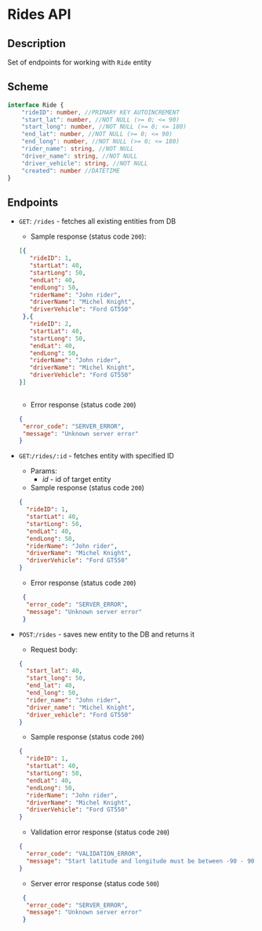 # Rides API

## Description
Set of endpoints for working with `Ride` entity

## Scheme

```typescript
interface Ride {
    "rideID": number, //PRIMARY KEY AUTOINCREMENT
    "start_lat": number, //NOT NULL (>= 0; <= 90)
    "start_long": number, //NOT NULL (>= 0; <= 180)
    "end_lat": number, //NOT NULL (>= 0; <= 90)
    "end_long": number, //NOT NULL (>= 0; <= 180)
    "rider_name": string, //NOT NULL
    "driver_name": string, //NOT NULL
    "driver_vehicle": string, //NOT NULL
    "created": number //DATETIME
}
```

## Endpoints

- `GET`: `/rides` - fetches all existing entities from DB

    - Sample response (status code `200`):
   ```json
   [{
      "rideID": 1,
      "startLat": 40,
      "startLong": 50,
      "endLat": 40,
      "endLong": 50,
      "riderName": "John rider",
      "driverName": "Michel Knight",
      "driverVehicle": "Ford GT550"   
    },{
      "rideID": 2,
      "startLat": 40,
      "startLong": 50,
      "endLat": 40,
      "endLong": 50,
      "riderName": "John rider",
      "driverName": "Michel Knight",
      "driverVehicle": "Ford GT550"
   }]
      
    ```
   - Error response (status code `200`)
   ```json
   {
    "error_code": "SERVER_ERROR",
    "message": "Unknown server error"
   }
   ```

- `GET`:`/rides/:id` - fetches entity with specified ID
    - Params:
      - _id_ - id of target entity
    - Sample response (status code `200`)
    ```json
    {
      "rideID": 1,
      "startLat": 40,
      "startLong": 50,
      "endLat": 40,
      "endLong": 50,
      "riderName": "John rider",
      "driverName": "Michel Knight",
      "driverVehicle": "Ford GT550"   
    }
    ```
    - Error response (status code `200`)
    ```json
     {
      "error_code": "SERVER_ERROR",
      "message": "Unknown server error"
     }
     ```

- `POST`:`/rides` - saves new entity to the DB and returns it
    - Request body:
    ```json
    {
      "start_lat": 40, 
      "start_long": 50,
      "end_lat": 40, 
      "end_long": 50,
      "rider_name": "John rider",
      "driver_name": "Michel Knight",
      "driver_vehicle": "Ford GT550"
    }
    ```
    - Sample response (status code `200`)
    ```json
    {
      "rideID": 1,
      "startLat": 40,
      "startLong": 50,
      "endLat": 40,
      "endLong": 50,
      "riderName": "John rider",
      "driverName": "Michel Knight",
      "driverVehicle": "Ford GT550"
    }
    ```
    - Validation error response (status code `200`)
    ```json
    {
      "error_code": "VALIDATION_ERROR",
      "message": "Start latitude and longitude must be between -90 - 90 and -180 to 180 degrees respectively"
    }
    ```
    - Server error response (status code `500`) 
    ```json
     {
      "error_code": "SERVER_ERROR",
      "message": "Unknown server error"
     }
     ```